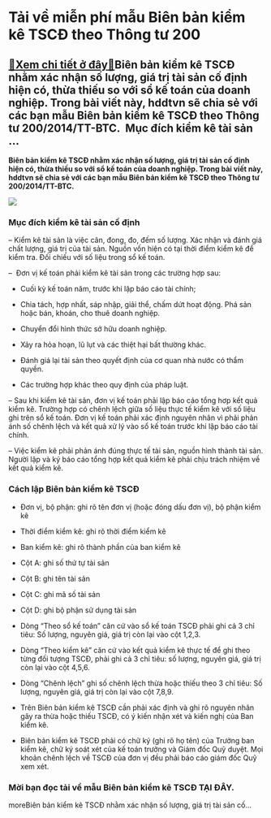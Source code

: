 Tải về miễn phí mẫu Biên bản kiểm kê TSCĐ theo Thông tư 200
===========================================================

[:gift:Xem chi tiết ở đây:gift:](https://hddtvn.com/tai-ve-mien-phi-mau-bien-ban-kiem-ke-tscd-theo-thong-tu-200/)Biên bản kiểm kê TSCĐ nhằm xác nhận số lượng, giá trị tài sản cố định hiện có, thừa thiếu so với sổ kế toán của doanh nghiệp. Trong bài viết này, hddtvn sẽ chia sẻ với các bạn mẫu Biên bản kiểm kê TSCĐ theo Thông tư 200/2014/TT-BTC.  Mục đích kiểm kê tài sản …
--------------------------------------------------------------------------------------------------------------------------------------------------------------------------------------------------------------------------------------------------------------------

**Biên bản kiểm kê TSCĐ nhằm xác nhận số lượng, giá trị tài sản cố định hiện có, thừa thiếu so với sổ kế toán của doanh nghiệp. Trong bài viết này, hddtvn sẽ chia sẻ với các bạn mẫu Biên bản kiểm kê TSCĐ theo Thông tư 200/2014/TT-BTC.**


![](https://hddtvn.com/wp-content/uploads/2021/01/Ev97ez6.png)


### Mục đích kiểm kê tài sản cố định


– Kiểm kê tài sản là việc cân, đong, đo, đếm số lượng. Xác nhận và đánh giá chất lượng, giá trị của tài sản. Nguồn vốn hiện có tại thời điểm kiểm kê để kiểm tra. Đối chiếu với số liệu trong sổ kế toán.


–  Đơn vị kế toán phải kiểm kê tài sản trong các trường hợp sau:




* Cuối kỳ kế toán năm, trước khi lập báo cáo tài chính;

* Chia tách, hợp nhất, sáp nhập, giải thể, chấm dứt hoạt động. Phá sản hoặc bán, khoán, cho thuê doanh nghiệp.

* Chuyển đổi hình thức sở hữu doanh nghiệp.

* Xảy ra hỏa hoạn, lũ lụt và các thiệt hại bất thường khác.

* Đánh giá lại tài sản theo quyết định của cơ quan nhà nước có thẩm quyền.

* Các trường hợp khác theo quy định của pháp luật.



– Sau khi kiểm kê tài sản, đơn vị kế toán phải lập báo cáo tổng hơp kết quả kiểm kê. Trường hợp có chênh lệch giữa số liệu thực tế kiểm kê với số liệu ghi trên sổ kế toán. Đơn vị kế toán phải xác định nguyên nhân vì phải phản ánh số chênh lệch và kết quả xử lý vào sổ kế toán trước khi lập báo cáo tài chính.


– Việc kiểm kê phải phản ánh đúng thực tế tài sản, nguồn hình thành tài sản. Người lập và ký báo cáo tổng hợp kết quả kiểm kê phải chịu trách nhiệm về kết quả kiểm kê.


### Cách lập Biên bản kiểm kê TSCĐ




* Đơn vị, bộ phận: ghi rõ tên đơn vị (hoặc đóng dấu đơn vị), bộ phận kiểm kê

* Thời điểm kiểm kê: ghi rõ thời điểm kiểm kê

* Ban kiểm kê: ghi rõ thành phần của ban kiểm kê

* Cột A: ghi số thứ tự tài sản

* Cột B: ghi tên tài sản

* Cột C: ghi mã số tài sản

* Cột D: ghi bộ phận sử dụng tài sản

* Dòng “Theo sổ kế toán” căn cứ vào sổ kế toán TSCĐ phải ghi cả 3 chỉ tiêu: Số lượng, nguyên giá, giá trị còn lại vào cột 1,2,3.

* Dòng “Theo kiểm kê” căn cứ vào kết quả kiểm kê thực tế để ghi theo từng đối tượng TSCĐ, phải ghi cả 3 chỉ tiêu: số lượng, nguyên giá, giá trị còn lại vào cột 4,5,6.

* Dòng “Chênh lệch” ghi số chênh lệch thừa hoặc thiếu theo 3 chỉ tiêu: Số lượng, nguyên giá, giá trị còn lại vào cột 7,8,9.

* Trên Biên bản kiểm kê TSCĐ cần phải xác định và ghi rõ nguyên nhân gây ra thừa hoặc thiếu TSCĐ, có ý kiến nhận xét và kiến nghị của Ban kiểm kê.

* Biên bản kiểm kê TSCĐ phải có chữ ký (ghi rõ họ tên) của Trưởng ban kiểm kê, chữ ký soát xét của kế toán trưởng và Giám đốc Quỹ duyệt. Mọi khoản chênh lệch về TSCĐ của đơn vị đều phải báo cáo giám đốc Quỹ xem xét.



### Mời bạn đọc tải về mẫu Biên bản kiểm kê TSCĐ **TẠI ĐÂY**.


moreBiên bản kiểm kê TSCĐ nhằm xác nhận số lượng, giá trị tài sản cố…

